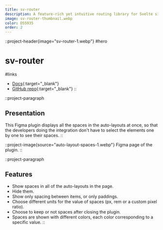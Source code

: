 ```yaml
---
title: sv-router
description: A feature-rich yet intuitive routing library for Svelte single-page apps.
image: sv-router-thumbnail.webp
color: D55935
order: 2
---
```


::project-header{image="sv-router-1.webp"}
#hero
# sv-router

#links
- [Docs](https://sv-router.vercel.app){:target="_blank"}
- [GitHub repo](https://github.com/colinlienard/sv-router){:target="_blank"}
::

::project-paragraph
## Presentation

This Figma plugin displays all the spaces in the auto-layouts at once, so that the developers doing the integration don't have to select the elements one by one to see their spaces.
::

::project-image{source="auto-layout-spaces-1.webp"}
Figma page of the plugin.
::

::project-paragraph
## Features

- Show spaces in all of the auto-layouts in the page.
- Hide them.
- Show only spacing between items, or only paddings.
- Choose different units for the value of spaces (px, rem or a custom pixel ratio).
- Choose to keep or not spaces after closing the plugin.
- Spaces are shown with different colors, each color corresponding to a specific value.
::
